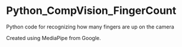 # Python_CompVision_FingerCount
Python code for recognizing how many fingers are up on the camera

Created using MediaPipe from Google.
